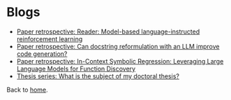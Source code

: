 # Blogs

- [Paper retrospective: Reader: Model-based language-instructed reinforcement learning](blogs/reader.md)
- [Paper retrospective: Can docstring reformulation with an LLM improve code generation?](blogs/docstring.md)
- [Paper retrospective: In-Context Symbolic Regression: Leveraging Large Language Models for Function Discovery](blogs/symbolic_regression.md)
- [Thesis series: What is the subject of my doctoral thesis?](blogs/thesis_summary_reflections.md)

Back to [home](index.md).
